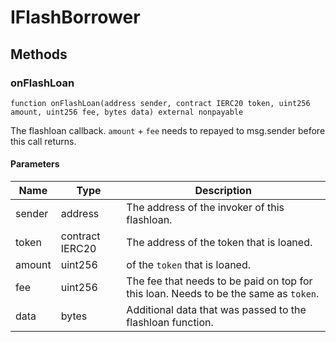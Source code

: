 # IFlashBorrower









## Methods

### onFlashLoan

```solidity
function onFlashLoan(address sender, contract IERC20 token, uint256 amount, uint256 fee, bytes data) external nonpayable
```

The flashloan callback. `amount` + `fee` needs to repayed to msg.sender before this call returns.



#### Parameters

| Name | Type | Description |
|---|---|---|
| sender | address | The address of the invoker of this flashloan. |
| token | contract IERC20 | The address of the token that is loaned. |
| amount | uint256 | of the `token` that is loaned. |
| fee | uint256 | The fee that needs to be paid on top for this loan. Needs to be the same as `token`. |
| data | bytes | Additional data that was passed to the flashloan function. |




